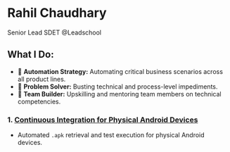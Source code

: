 # Rahil Chaudhary  
Senior Lead SDET @Leadschool

## What I Do:  

- 🚀 **Automation Strategy:** Automating critical business scenarios across all product lines.  
- 🧩 **Problem Solver:** Busting technical and process-level impediments.  
- 🤝 **Team Builder:** Upskilling and mentoring team members on technical competencies.

### 1. [Continuous Integration for Physical Android Devices](./docs/CICD_Physical_Android.md) 
- Automated `.apk` retrieval and test execution for physical Android devices.   
